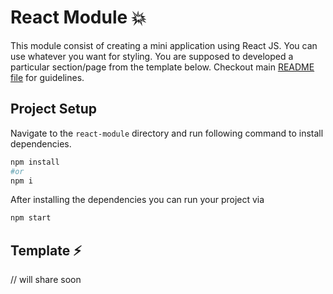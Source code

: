 # React Module 💥

This module consist of creating a mini application using React JS. You can use whatever you want for styling. You are supposed to developed a particular section/page from the template below. Checkout main [README file](https://github.com/meerhamzadev/Hacktoberfest/blob/main/README.md) for guidelines.

## Project Setup
Navigate to the `react-module` directory and run following command to install dependencies.

```sh
npm install
#or
npm i
```
After installing the dependencies you can run your project via

```sh
npm start
```

## Template ⚡

// will share soon
